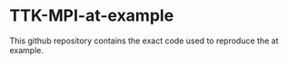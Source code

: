 # TTK-MPI-at-example
This github repository contains the exact code used to reproduce the at example.

